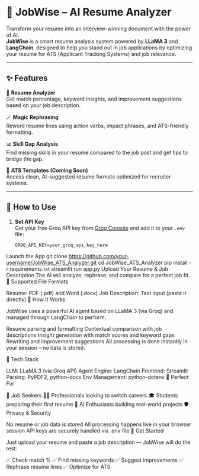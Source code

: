# 🤖 JobWise – AI Resume Analyzer

Transform your resume into an interview-winning document with the power of AI.  
**JobWise** is a smart resume analysis system powered by **LLaMA 3** and **LangChain**, designed to help you stand out in job applications by optimizing your resume for ATS (Applicant Tracking Systems) and job relevance.

---

## ✨ Features

📄 **Resume Analyzer**  
Get match percentage, keyword insights, and improvement suggestions based on your job description.

🪄 **Magic Rephrasing**  
Reword resume lines using action verbs, impact phrases, and ATS-friendly formatting.

📊 **Skill Gap Analysis**  
Find missing skills in your resume compared to the job post and get tips to bridge the gap.

📁 **ATS Templates (Coming Soon)**  
Access clean, AI-suggested resume formats optimized for recruiter systems.

---

## 🚀 How to Use

1. **Set API Key**  
   Get your free Groq API key from [Groq Console](https://console.groq.com) and add it to your `.env` file:
   ```env
   GROQ_API_KEY=your_groq_api_key_here
Launch the App
git clone https://github.com/your-username/JobWise_ATS_Analyzer.git
cd JobWise_ATS_Analyzer
pip install -r requirements.txt
streamlit run app.py
Upload Your Resume & Job Description
The AI will analyze, rephrase, and compare for a perfect job fit.
📄 Supported File Formats

Resume: PDF (.pdf) and Word (.docx)
Job Description: Text input (paste it directly)
🧠 How It Works

JobWise uses a powerful AI agent based on LLaMA 3 (via Groq) and managed through LangChain to perform:

Resume parsing and formatting
Contextual comparison with job descriptions
Insight generation with match scores and keyword gaps
Rewriting and improvement suggestions
All processing is done instantly in your session – no data is stored.

🔧 Tech Stack

LLM: LLaMA 3 (via Groq API)
Agent Engine: LangChain
Frontend: Streamlit
Parsing: PyPDF2, python-docx
Env Management: python-dotenv
🌟 Perfect For

📌 Job Seekers
🧑‍💼 Professionals looking to switch careers
🎓 Students preparing their first resume
🧠 AI Enthusiasts building real-world projects
🛡️ Privacy & Security

No resume or job data is stored
All processing happens live in your browser session
API keys are securely handled via .env file
🎯 Get Started

Just upload your resume and paste a job description — JobWise will do the rest:

✅ Check match %
✅ Find missing keywords
✅ Suggest improvements
✅ Rephrase resume lines
✅ Optimize for ATS

